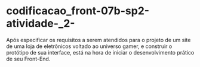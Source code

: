 # codificacao_front-07b-sp2-atividade-_2-
Após especificar os requisitos a serem atendidos para o projeto de um site de uma loja de eletrônicos voltado ao universo gamer, e construir o protótipo de sua interface, está na hora de iniciar o desenvolvimento prático de seu Front-End. 
